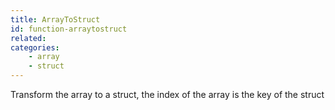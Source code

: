 ```yaml
---
title: ArrayToStruct
id: function-arraytostruct
related:
categories:
    - array
    - struct
---
```


Transform the array to a struct, the index of the array is the key of the struct